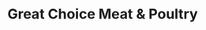 ---
title: "Great Choice Meat & Poultry"
url: /vancouver/great-choice-meat-and-poultry/
shop: butcher
---